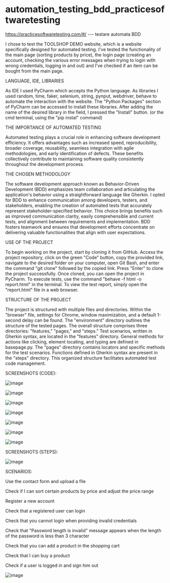 # automation_testing_bdd_practicesoftwaretesting
https://practicesoftwaretesting.com/#/ --- testare automata BDD


I chose to test the TOOLSHOP DEMO website, which is a website specifically designed for automated testing. I've tested the functionality of the main page (sorting products by price), the login page (creating an account, checking the various error messages when trying to login with wrong credentials, logging in and out) and I've checked if an item can be bought from the main page.

LANGUAGE, IDE, LIBRARIES

As IDE I used PyCharm which accepts the Python language. As libraries I used random, time, faker, selenium, string, pynput, webdriver, behave to automate the interaction with the website. The "Python Packages" section of PyCharm can be accessed to install these libraries. After adding the name of the desired library in the field, I pressed the "Install" button. (or the cmd terminal, using the "pip instal" command)

THE IMPORTANCE OF AUTOMATED TESTING

Automated testing plays a crucial role in enhancing software development efficiency. It offers advantages such as increased speed, reproducibility, broader coverage, reusability, seamless integration with agile methodologies, and early identification of defects. These benefits collectively contribute to maintaining software quality consistently throughout the development process.

THE CHOSEN METHODOLOGY

The software development approach known as Behavior-Driven Development (BDD) emphasizes team collaboration and articulating the application's behavior using a straightforward language like Gherkin. I opted for BDD to enhance communication among developers, testers, and stakeholders, enabling the creation of automated tests that accurately represent stakeholder-specified behavior. This choice brings benefits such as improved communication clarity, easily comprehensible and current tests, and alignment between requirements and implementation. BDD fosters teamwork and ensures that development efforts concentrate on delivering valuable functionalities that align with user expectations.

USE OF THE PROJECT

To begin working on the project, start by cloning it from GitHub. Access the project repository, click on the green "Code" button, copy the provided link, navigate to the desired folder on your computer, open Git Bash, and enter the command "git clone" followed by the copied link. Press "Enter" to clone the project successfully. Once cloned, you can open the project in PyCharm. To execute tests, use the command "behave -f html -o report.html" in the terminal. To view the test report, simply open the "report.html" file in a web browser.

STRUCTURE OF THE PROJECT

The project is structured with multiple files and directories. Within the "browser" file, settings for Chrome, window maximization, and a default 1-second delay can be found. The "environment" directory outlines the structure of the tested pages. The overall structure comprises three directories: "features," "pages," and "steps." Test scenarios, written in Gherkin syntax, are located in the "features" directory. General methods for actions like clicking, element locating, and typing are defined in basepage.py. The "pages" directory contains locators and specific methods for the test scenarios. Functions defined in Gherkin syntax are present in the "steps" directory. This organized structure facilitates automated test code management.

SCREENSHOTS (CODE):

![image](https://github.com/MariusNarcisZelionenchi/automation_testing_bdd_practicesoftwaretesting/assets/123659805/108276b2-a9bc-4efc-aa4f-5b0e69e0b935)

![image](https://github.com/MariusNarcisZelionenchi/automation_testing_bdd_practicesoftwaretesting/assets/123659805/bcf0eb6f-30dd-47ee-9d26-7231ec89ae35)

![image](https://github.com/MariusNarcisZelionenchi/automation_testing_bdd_practicesoftwaretesting/assets/123659805/ae7cc031-3399-469f-99fc-8bbf6658cc2e)

![image](https://github.com/MariusNarcisZelionenchi/automation_testing_bdd_practicesoftwaretesting/assets/123659805/b54d6f49-0eaa-4483-ad0b-bf26ff44e890)

![image](https://github.com/MariusNarcisZelionenchi/automation_testing_bdd_practicesoftwaretesting/assets/123659805/54afa35d-c4f7-4fa3-9cae-df67c44afe6c)

![image](https://github.com/MariusNarcisZelionenchi/automation_testing_bdd_practicesoftwaretesting/assets/123659805/b378c8bb-f990-4ba1-8285-4415a424eec7)

![image](https://github.com/MariusNarcisZelionenchi/automation_testing_bdd_practicesoftwaretesting/assets/123659805/daa71222-6293-49f7-8d32-d7e962f68d64)

SCREENSHOTS (STEPS):

![image](https://github.com/MariusNarcisZelionenchi/automation_testing_bdd_practicesoftwaretesting/assets/123659805/29347492-9857-465f-8144-bbe7b61d291f)


SCENARIOS:

Use the contact form and upload a file

Check if I can sort certain products by price and adjust the price range

Register a new account

Check that a registered user can login

Check that you cannot login when providing invalid credentials

Check that "Password length is invalid" message appears when the length of the password is less than 3 character

Check that you can add a product in the shopping cart

Check that I can buy a product

Check if a user is logged in and sign him out

![image](https://github.com/MariusNarcisZelionenchi/automation_testing_bdd_practicesoftwaretesting/assets/123659805/212ad745-9126-4c58-96ac-2ed872206e4d)

